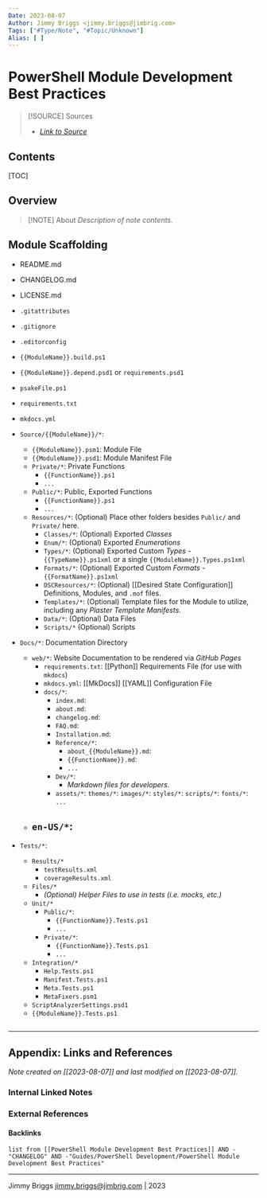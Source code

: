 ```yaml
---
Date: 2023-08-07
Author: Jimmy Briggs <jimmy.briggs@jimbrig.com>
Tags: ["#Type/Note", "#Topic/Unknown"]
Alias: [ ]
---
```


# PowerShell Module Development Best Practices

> [!SOURCE] Sources
> - *[Link to Source]()*

## Contents

[TOC]

## Overview

> [!NOTE] About
> *Description of note contents.*

## Module Scaffolding

- README.md
- CHANGELOG.md
- LICENSE.md
- `.gitattributes`
- `.gitignore`
- `.editorconfig`
- `{{ModuleName}}.build.ps1`
- `{{ModuleName}}.depend.psd1` or `requirements.psd1`
- `psakeFile.ps1`
- `requirements.txt`
- `mkdocs.yml`

- `Source/{{ModuleName}}/*`:
	- `{{ModuleName}}.psm1`: Module File
	- `{{ModuleName}}.psd1`: Module Manifest File
	- `Private/*`: Private Functions
		- `{{FunctionName}}.ps1`
		- `...`
	- `Public/*`: Public, Exported Functions
		- `{{FunctionName}}.ps1`
		- `...`
	- `Resources/*`: (Optional) Place other folders besides `Public/` and `Private/` here.
		- `Classes/*`: (Optional) Exported *Classes*
		- `Enum/*`: (Optional) Exported *Enumerations*
		- `Types/*`: (Optional) Exported Custom *Types* - `{{TypeName}}.ps1xml` or a single `{{ModuleName}}.Types.ps1xml`
		- `Formats/*`: (Optional) Exported Custom *Formats* - `{{FormatName}}.ps1xml`
		- `DSCResources/*`: (Optional) [[Desired State Configuration]] Definitions, Modules, and `.mof` files.
		- `Templates/*`: (Optional) Template files for the Module to utilize, including any *Plaster Template Manifests*.
		- `Data/*`: (Optional) Data Files
		- `Scripts/*` (Optional) Scripts


	

- `Docs/*`: Documentation Directory
	- `web/*`: Website Documentation to be rendered via *GitHub Pages*
		- `requirements.txt`: [[Python]] Requirements File (for use with `mkdocs`)
		- `mkdocs.yml`: [[MkDocs]] [[YAML]] Configuration File
		- `docs/*`: 
			- `index.md`:
			- `about.md`:
			- `changelog.md`:
			- `FAQ.md`:
			- `Installation.md`:
			- `Reference/*`:
				- `about_{{ModuleName}}.md`:
				- `{{FunctionName}}.md`:
				- `...`
			- `Dev/*`:
				- *Markdown files for developers.*
			- `assets/*`:
				`themes/*`:
				`images/*`:
				`styles/*`:
				`scripts/*`: 
				`fonts/*`:
				`...`
	- `en-US/*`:
		- 	
		
- `Tests/*`:
	- `Results/*`
		- `testResults.xml`
		- `coverageResults.xml`
	- `Files/*`
		- *(Optional) Helper Files to use in tests (i.e. mocks, etc.)*
	- `Unit/*`
		- `Public/*`:
			- `{{FunctionName}}.Tests.ps1`
			- `...`
		- `Private/*`:
			- `{{FunctionName}}.Tests.ps1`
			- `...`
	- `Integration/*`
		- `Help.Tests.ps1`
		- `Manifest.Tests.ps1`
		- `Meta.Tests.ps1`
		- `MetaFixers.psm1`
	- `ScriptAnalyzerSettings.psd1`
	- `{{ModuleName}}.Tests.ps1`

```text

```

***

## Appendix: Links and References

*Note created on [[2023-08-07]] and last modified on [[2023-08-07]].*

### Internal Linked Notes

### External References

#### Backlinks

```dataview
list from [[PowerShell Module Development Best Practices]] AND -"CHANGELOG" AND -"Guides/PowerShell Development/PowerShell Module Development Best Practices"
```


***

Jimmy Briggs <jimmy.briggs@jimbrig.com> | 2023

